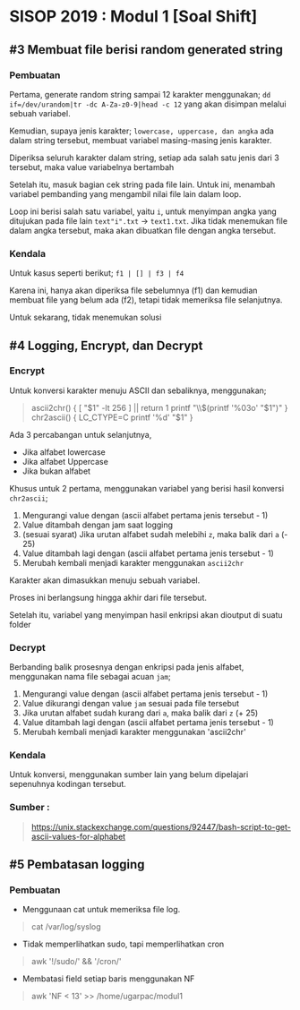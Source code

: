 # SISOP 2019 : Modul 1 [Soal Shift]

## #3 Membuat file berisi random generated string
### Pembuatan
Pertama, generate random string sampai 12 karakter menggunakan;
`dd if=/dev/urandom|tr -dc A-Za-z0-9|head -c 12`
yang akan disimpan melalui sebuah variabel.

Kemudian, supaya jenis karakter; `lowercase, uppercase, dan angka` ada dalam string tersebut,
membuat variabel masing-masing jenis karakter.

Diperiksa seluruh karakter dalam string, setiap ada salah satu jenis dari 3 tersebut, maka value variabelnya bertambah

Setelah itu, masuk bagian cek string pada file lain. Untuk ini, menambah variabel pembanding yang mengambil nilai file lain dalam loop.

Loop ini berisi salah satu variabel, yaitu `i`, untuk menyimpan angka yang ditujukan pada file lain `text"i".txt` -> `text1.txt`. Jika tidak menemukan file dalam angka tersebut, maka akan dibuatkan file dengan angka tersebut.

### Kendala
Untuk kasus seperti berikut;
`f1 | [] | f3 | f4`

Karena ini, hanya akan diperiksa file sebelumnya (f1) dan kemudian membuat file yang belum ada (f2), tetapi tidak memeriksa file selanjutnya.

Untuk sekarang, tidak menemukan solusi

## #4 Logging, Encrypt, dan Decrypt
### Encrypt
Untuk konversi karakter menuju ASCII dan sebaliknya, menggunakan;

>ascii2chr() {
	[ "$1" -lt 256 ] || return 1
	printf "\\$(printf '%03o' "$1")"
}
chr2ascii() {
	LC_CTYPE=C printf '%d' "$1"
}

Ada 3 percabangan untuk selanjutnya,
* Jika alfabet lowercase
* Jika alfabet Uppercase
* Jika bukan alfabet

Khusus untuk 2 pertama, menggunakan variabel yang berisi hasil konversi `chr2ascii`;
1. Mengurangi value dengan (ascii alfabet pertama jenis tersebut - 1)
2. Value ditambah dengan jam saat logging
3. (sesuai syarat) Jika urutan alfabet sudah melebihi `z`, maka balik dari `a` (- 25)
4. Value ditambah lagi dengan (ascii alfabet pertama jenis tersebut - 1) 
5. Merubah kembali menjadi karakter menggunakan `ascii2chr`

Karakter akan dimasukkan menuju sebuah variabel.

Proses ini berlangsung hingga akhir dari file tersebut.

Setelah itu, variabel yang menyimpan hasil enkripsi akan dioutput di suatu folder

### Decrypt
Berbanding balik prosesnya dengan enkripsi pada jenis alfabet, menggunakan nama file sebagai acuan `jam`;
1. Mengurangi value dengan (ascii alfabet pertama jenis tersebut - 1)
2. Value dikurangi dengan value `jam` sesuai pada file tersebut
3. Jika urutan alfabet sudah kurang dari `a`, maka balik dari `z` (+ 25)
4. Value ditambah lagi dengan (ascii alfabet pertama jenis tersebut - 1) 
5. Merubah kembali menjadi karakter menggunakan 'ascii2chr'

### Kendala
Untuk konversi, menggunakan sumber lain yang belum dipelajari sepenuhnya kodingan tersebut.

### Sumber :
> https://unix.stackexchange.com/questions/92447/bash-script-to-get-ascii-values-for-alphabet

## #5 Pembatasan logging
### Pembuatan
* Menggunaan cat untuk memeriksa file log.
> cat /var/log/syslog
* Tidak memperlihatkan sudo, tapi memperlihatkan cron
> awk '!/sudo/' && '/cron/'
* Membatasi field setiap baris menggunakan NF
> awk 'NF < 13' >> /home/ugarpac/modul1